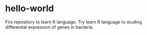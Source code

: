 # hello-world
Firs repository to learn R language.
Try learn R language to studing differential expression of genes in bacteria.
